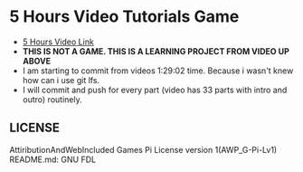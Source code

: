 # 5 Hours Video Tutorials Game
- [5 Hours Video Link](https://www.youtube.com/watch?v=k-zMkzmduqI&list=PL3ktcUu6HAqbSWsIPz7QRyn0vkCndRd0D)
- **THIS IS NOT A GAME. THIS IS A LEARNING PROJECT FROM VIDEO UP ABOVE**
- I am starting to commit from videos 1:29:02 time. Because i wasn't knew how can i use git lfs.
- I will commit and push for every part (video has 33 parts with intro and outro) routinely.

## LICENSE
AttiributionAndWebIncluded Games Pi License version 1(AWP_G-Pi-Lv1)
README.md: GNU FDL
